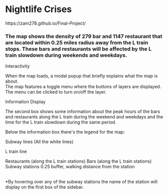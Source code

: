 <h1>Nightlife Crises</h1>
https://zam278.github.io/Final-Project/

<h3>The map shows the density of 279 bar and 1147 restaurant that are located within 0.25 miles radius away from the L train stops. These bars and restaurants will be affected by the L train slowdown during weekends and weekdays.</h3> 

Interactivity

When the map loads, a modal popup that briefly explains what the map is about.   
The map features a toggle menu where the buttons of layers are displayed.
The menu can be clicked to turn on/off the layer.


Information Display

The second box shows some information about the peak hours of the bars and restaurants along the L train during the weekend and weekdays and the time for the L train slowdown during the same period.

Below the information box there's the legend for the map:

<p>Subway lines (All the white lines)</p>
<p>L train line</p> 
Restaurants (along the L train stations)  
Bars (along the L train stations) 
Subway stations
0.25 buffer, walking distance from the station

<br>*By hovering over any of the subway stations the name of the station will display on the first box of the sidebar.</br>
